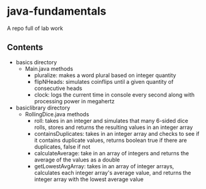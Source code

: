 # java-fundamentals

A repo full of lab work

## Contents
  - basics directory
    - Main.java methods
      - pluralize: makes a word plural based on integer quantity
      - flipNHeads: simulates coinflips until a given quantity of consecutive heads
      - clock: logs the current time in console every second along with processing power in megahertz
  - basiclibrary directory
    - RollingDice.java methods
      - roll: takes in an integer and simulates that many 6-sided dice rolls, stores and returns the resulting values in an integer array
      - containsDuplicates: takes in an integer array and checks to see if it contains duplicate values, returns boolean true if there are duplicates, false if not
      - calculateAverage: take in an array of integers and returns the average of the values as a double
      - getLowestAvgArray: takes in an array of integer arrays, calculates each integer array's average value, and returns the integer array with the lowest average value